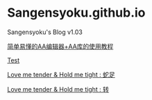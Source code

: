 # Sangensyoku.github.io
Sangensyoku's Blog v1.03

[简单易懂的AA编辑器+AA库的使用教程](/Guidebook/AA_Editor_Guidebook.md)

[Test](/TranslatingPractice/test.md)

[Love me tender & Hold me tight : 蛇足](/TranslatingPractice/LMT_HMT_2.5.html)

[Love me tender & Hold me tight : 转](/TranslatingPractice/LMT_HMT_3.html)


